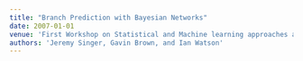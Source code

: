 ```yaml
---
title: "Branch Prediction with Bayesian Networks"
date: 2007-01-01
venue: 'First Workshop on Statistical and Machine learning approaches applied to ARchitectures and compilaTion (SMART)'
authors: 'Jeremy Singer, Gavin Brown, and Ian Watson'
---
```

